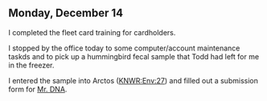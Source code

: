 
## Monday, December 14

I completed the fleet card training for cardholders.

I stopped by the office today to some computer/account maintenance taskds and to pick up a hummingbird fecal sample that Todd had left for me in the freezer.

I entered the sample into Arctos ([KNWR:Env:27](https://arctos.database.museum/guid/KNWR:Env:27)) and filled out a submission form for [Mr. DNA](https://www.mrdnalab.com/).
